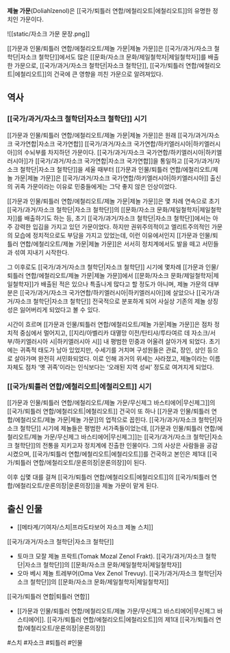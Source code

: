 **제놀 가문**(Doliahîzenol)은 [[국가/퇴틀러 연합/에철리오트|에철리오트]]의 유명한 정치인 가문이다.

![[static/자소크 가문 문장.png]]

[[가문과 인물/퇴틀러 연합/에철리오트/제놀 가문|제놀 가문]]은 [[국가/과거/자소크 철학단|자소크 철학단]]에서도 많은 [[문화/자소크 문화/제일철학자|제일철학자]]를 배출한 가문으로, [[국가/과거/자소크 철학단|자소크 철학단]], [[국가/퇴틀러 연합/에철리오트|에철리오트]]의 건국에 큰 영향을 끼친 가문으로 알려져있다.

## 역사

### [[국가/과거/자소크 철학단|자소크 철학단]] 시기

[[가문과 인물/퇴틀러 연합/에철리오트/제놀 가문|제놀 가문]]은 원래 [[국가/과거/자소크 국가연합|자소크 국가연합]] [[국가/과거/자소크 국가연합/하키엘러시아|하키엘러시아]]의 수뇌부를 차지하던 가문이다. [[국가/과거/자소크 국가연합/하키엘러시아|하키엘러시아]]가 [[국가/과거/자소크 국가연합|자소크 국가연합]]을 통일하고 [[국가/과거/자소크 철학단|자소크 철학단]]을 세울 때부터 [[가문과 인물/퇴틀러 연합/에철리오트/제놀 가문|제놀 가문]]은 [[국가/과거/자소크 국가연합/하키엘러시아|하키엘러시아]] 출신의 귀족 가문이라는 이유로 민중들에게는 그닥 좋지 않은 인상이었다.

[[가문과 인물/퇴틀러 연합/에철리오트/제놀 가문|제놀 가문]]은 몇 차례 연속으로 초기 [[국가/과거/자소크 철학단|자소크 철학단]]의 [[문화/자소크 문화/제일철학자|제일철학자]]를 배출하기도 하는 등, 초기 [[국가/과거/자소크 철학단|자소크 철학단]]에서는 아주 강력한 입김을 가지고 있던 가문이었다. 하지만 권위주의적이고 엘리트주의적인 가문의 모습에 정치적으로도 부담을 가지고 있었는데, 이런 이유에서인지 [[가문과 인물/퇴틀러 연합/에철리오트/제놀 가문|제놀 가문]]은 서서히 정치계에서도 발을 떼고 서민들과 섞여 지내기 시작한다.

그 이후로도 [[국가/과거/자소크 철학단|자소크 철학단]] 시기에 몇차례 [[가문과 인물/퇴틀러 연합/에철리오트/제놀 가문|제놀 가문]]에서 [[문화/자소크 문화/제일철학자|제일철학자]]가 배출된 적은 있으나 특출나게 많다고 할 정도가 아니며, 제놀 가문의 대부분은 [[국가/과거/자소크 국가연합/하키엘러시아|하키엘러시아]]에 살았으나 [[국가/과거/자소크 철학단|자소크 철학단]] 전국적으로 분포하게 되어 사실상 기존의 제놀 상징성은 잃어버리게 되었다고 볼 수 있다.

시간이 흐르며 [[가문과 인물/퇴틀러 연합/에철리오트/제놀 가문|제놀 가문]]은 점차 정치적 중심에서 멀어지고, [[지리/아벨리카 대멸망 이전/탄티샤/투타여르 데 자소크/서부/하키엘러시아 시|하키엘러시아 시]] 내 평범한 민중과 어울려 살아가게 되었다. 초기에는 귀족적 태도가 남아 있었지만, 수세기를 거치며 구성원들은 관료, 장인, 상인 등으로 살아가며 완전히 서민화되었다. 이로 인해 과거의 위세는 사라졌고, 제놀이라는 이름 자체도 점차 ‘옛 귀족’이라는 인식보다는 ‘오래된 지역 성씨’ 정도로 여겨지게 되었다.

### [[국가/퇴틀러 연합/에철리오트|에철리오트]] 시기

[[가문과 인물/퇴틀러 연합/에철리오트/제놀 가문/무신제그 바스티에어|무신제그]]의 [[국가/퇴틀러 연합/에철리오트|에철리오트]] 건국이 또 하나 [[가문과 인물/퇴틀러 연합/에철리오트/제놀 가문|제놀 가문]]의 업적으로 꼽힌다. [[국가/과거/자소크 철학단|자소크 철학단]] 시기에 제놀들은 평범한 서가족들이었는데, [[가문과 인물/퇴틀러 연합/에철리오트/제놀 가문/무신제그 바스티에어|무신제그]]는 [[국가/과거/자소크 철학단|자소크 철학단]]의 전통을 지키고자 정치계에 진출한 인물이다. 그의 사상은 사람들을 공감시켰으며, [[국가/퇴틀러 연합/에철리오트|에철리오트]]를 건국하고 본인은 제1대 [[국가/퇴틀러 연합/에철리오트/운론의장|운론의장]]이 된다.

이후 십몇 대를 걸쳐 [[국가/퇴틀러 연합/에철리오트|에철리오트]]의 [[국가/퇴틀러 연합/에철리오트/운론의장|운론의장]]을 제놀 가문이 맡게 된다.

## 출신 인물

- [[메타계/기여자/스치\|프라도타보어 자소크 제놀 스치]]

[[국가/과거/자소크 철학단|자소크 철학단]]

- 토마크 모잘 제놀 프락트(Tomak Mozal Zenol Frakt). [[국가/과거/자소크 철학단|자소크 철학단]]의 [[문화/자소크 문화/제일철학자|제일철학자]]
- 오마 베시 제놀 트레부어(Oma Vex Zenol Trevuy). [[국가/과거/자소크 철학단|자소크 철학단]]의 [[문화/자소크 문화/제일철학자|제일철학자]]

[[국가/퇴틀러 연합|퇴틀러 연합]]

- [[가문과 인물/퇴틀러 연합/에철리오트/제놀 가문/무신제그 바스티에어|무신제그 바스티에어]]. [[국가/퇴틀러 연합/에철리오트|에철리오트]]의 제1대 [[국가/퇴틀러 연합/에철리오트/운론의장|운론의장]]

#스치 #자소크 #퇴틀러 #인물 